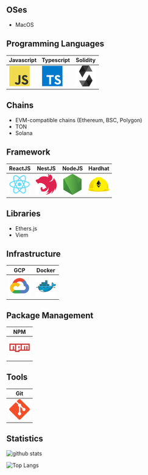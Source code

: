## OSes
- MacOS
## Programming Languages
| Javascript | Typescript | Solidity |
|----------|----------|----------|
|  <img src="https://github.com/devicons/devicon/blob/master/icons/javascript/javascript-original.svg" width="55" height="55"/> |  <img src="https://github.com/devicons/devicon/blob/master/icons/typescript/typescript-original.svg" width="55" height="55"/> |  <img src="https://github.com/devicons/devicon/blob/master/icons/solidity/solidity-original.svg" width="55" height="55"/> |
## Chains
- EVM-compatible chains (Ethereum, BSC, Polygon)
- TON
- Solana
## Framework
| ReactJS | NestJS | NodeJS | Hardhat |
|----------|----------|----------|----------|
|  <img src="https://github.com/devicons/devicon/blob/master/icons/react/react-original.svg" width="55" height="55"/>|  <img src="https://github.com/devicons/devicon/blob/master/icons/nestjs/nestjs-original.svg" width="55" height="55"/> |  <img src="https://github.com/devicons/devicon/blob/master/icons/nodejs/nodejs-original.svg" width="55" height="55"/> |  <img src="https://github.com/devicons/devicon/blob/master/icons/hardhat/hardhat-original.svg" width="55" height="55"/> |
## Libraries
- Ethers.js
- Viem
## Infrastructure
| GCP | Docker |
|----------|----------|
|  <img src="https://github.com/devicons/devicon/blob/master/icons/googlecloud/googlecloud-original.svg" width="55" height="55"/> | <img src="https://github.com/devicons/devicon/blob/master/icons/docker/docker-original.svg" width="55" height="55"/> |
## Package Management
| NPM |
|----------|
|  <img src="https://github.com/devicons/devicon/blob/master/icons/npm/npm-original-wordmark.svg" width="55" height="55"/> |
## Tools
| Git |
|----------|
|  <img src="https://github.com/devicons/devicon/blob/master/icons/git/git-original.svg" width="55" height="55"/> |


## Statistics
![github stats](https://github-readme-stats.vercel.app/api?username=0xcuonghx&show_icons=true&theme=gotham&count_private=true)

![Top Langs](https://github-readme-stats.vercel.app/api/top-langs/?username=0xcuonghx&layout=compact&langs_count=6&theme=gotham)

